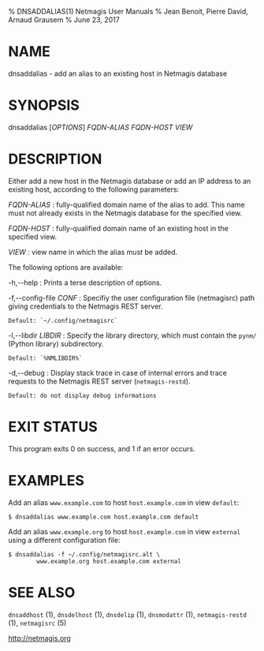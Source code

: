 % DNSADDALIAS(1) Netmagis User Manuals
% Jean Benoit, Pierre David, Arnaud Grausem
% June 23, 2017

# NAME

dnsaddalias - add an alias to an existing host in Netmagis database


# SYNOPSIS

dnsaddalias [*OPTIONS*] *FQDN-ALIAS* *FQDN-HOST* *VIEW*


# DESCRIPTION

Either add a new host in the Netmagis database or add an IP address to
an existing host, according to the following parameters:


*FQDN-ALIAS*
  : fully-qualified domain name of the alias to add. This name must not
    already exists in the Netmagis database for the specified view.

*FQDN-HOST*
  : fully-qualified domain name of an existing host in the specified
    view.

*VIEW*
  : view name in which the alias must be added.

The following options are available:

-h,--help
  : Prints a terse description of options.

-f,--config-file *CONF*
  : Specifiy the user configuration file (netmagisrc) path giving
    credentials to the Netmagis REST server.

    Default: `~/.config/netmagisrc`

-l,--libdir *LIBDIR*
  : Specify the library directory, which must contain the
    `pynm/` (Python library) subdirectory.

    Default: `%NMLIBDIR%`

-d,--debug
  : Display stack trace in case of internal errors and trace
    requests to the Netmagis REST server (`netmagis-restd`).

    Default: do not display debug informations


# EXIT STATUS

This program exits 0 on success, and 1 if an error occurs.


# EXAMPLES

Add an alias `www.example.com` to host `host.example.com` in view `default`:

    $ dnsaddalias www.example.com host.example.com default

Add an alias `www.example.org` to host `host.example.com` in view `external`
using a different configuration file:

    $ dnsaddalias -f ~/.config/netmagisrc.alt \
	    	www.example.org host.example.com external

# SEE ALSO

`dnsaddhost` (1),
`dnsdelhost` (1),
`dnsdelip` (1),
`dnsmodattr` (1),
`netmagis-restd` (1),
`netmagisrc` (5)

<http://netmagis.org>
